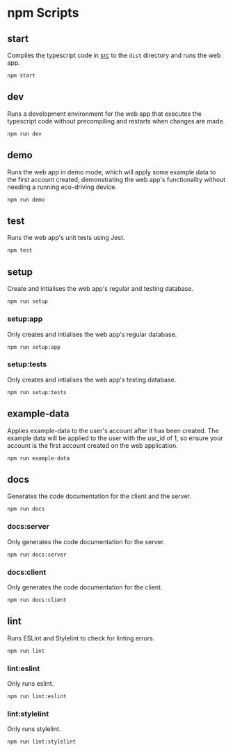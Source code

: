 # npm Scripts

## start
Compiles the typescript code in [src](../src) to the `dist` directory and runs
the web app.
```
npm start
```

## dev
Runs a development environment for the web app that executes the typescript code
without precompiling and restarts when changes are made.
```
npm run dev
```

## demo
Runs the web app in demo mode, which will apply some example data to the first
account created, demonstrating the web app's functionality without needing
a running eco-driving device.
```
npm run demo
```

## test
Runs the web app's unit tests using Jest.
```
npm test
```

## setup
Create and intialises the web app's regular and testing database.
```
npm run setup
```

### setup:app
Only creates and intialises the web app's regular database.
```
npm run setup:app
```

### setup:tests
Only creates and intialises the web app's testing database.
```
npm run setup:tests
```

## example-data
Applies example-data to the user's account after it has been created. The
example data will be applied to the user with the usr_id of 1, so ensure
your account is the first account created on the web application. 
```
npm run example-data
```

## docs
Generates the code documentation for the client and the server.
```
npm run docs
```

### docs:server
Only generates the code documentation for the server.
```
npm run docs:server
```

### docs:client
Only generates the code documentation for the client.
```
npm run docs:client
```

## lint
Runs ESLint and Stylelint to check for linting errors.
```
npm run lint
```

### lint:eslint
Only runs eslint.
```
npm run lint:eslint
```

### lint:stylelint
Only runs stylelint.
```
npm run lint:stylelint
```
